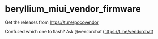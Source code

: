 # beryllium_miui_vendor_firmware

Get the releases from https://t.me/pocovendor

Confused which one to flash? Ask @vendorchat (https://t.me/vendorchat)
